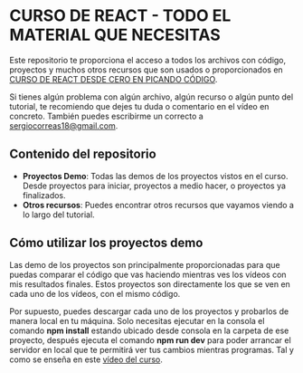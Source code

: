 # CURSO DE REACT - TODO EL MATERIAL QUE NECESITAS  

Este repositorio te proporciona el acceso a todos los archivos con código, proyectos y muchos otros recursos que son usados o proporcionados en [CURSO DE REACT DESDE CERO EN PICANDO CÓDIGO](https://www.youtube.com/watch?v=ZWHJSS4ZtIk&list=PLO8lO9oepSLv0zh2j644zWefsxEGR8zdC).  

Si tienes algún problema con algún archivo, algún recurso o algún punto del tutorial, te recomiendo que dejes tu duda o comentario en el vídeo en concreto. También puedes escribirme un correcto a sergiocorreas18@gmail.com.  

## Contenido del repositorio  

- **Proyectos Demo**: Todas las demos de los proyectos vistos en el curso. Desde proyectos para iniciar, proyectos a medio hacer, o proyectos ya finalizados.
- **Otros recursos**: Puedes encontrar otros recursos que vayamos viendo a lo largo del tutorial.

## Cómo utilizar los proyectos demo

Las demo de los proyectos son principalmente proporcionadas para que puedas comparar el código que vas haciendo mientras ves los vídeos con mis resultados finales. Estos proyectos son directamente los que se ven en cada uno de los vídeos, con el mismo código.  

Por supuesto, puedes descargar cada uno de los proyectos y probarlos de manera local en tu máquina. Solo necesitas ejecutar en la consola el comando __npm install__ estando ubicado desde consola en la carpeta de ese proyecto, después ejecuta el comando __npm run dev__ para poder arrancar el servidor en local que te permitirá ver tus cambios mientras programas. Tal y como se enseña en este [vídeo del curso](https://www.youtube.com/watch?v=MKgjlQzbXc4&list=PLO8lO9oepSLv0zh2j644zWefsxEGR8zdC&index=4).  

